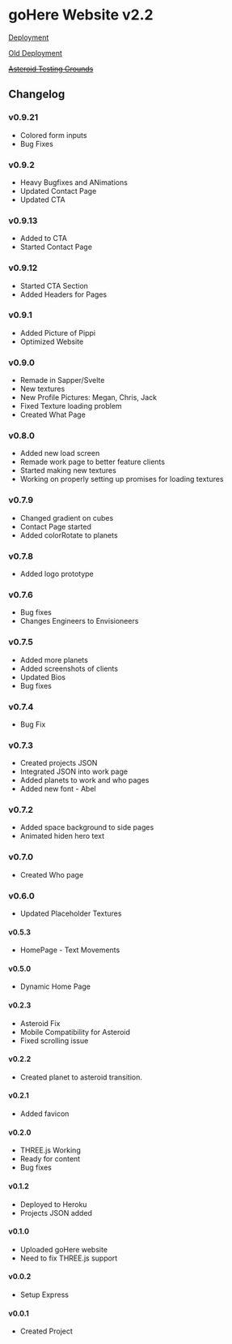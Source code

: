 # goHere Website v2.2
[Deployment](https://gh-gh.herokuapp.com/)

[Old Deployment](https://gohere-test.herokuapp.com/)

~~[Asteroid Testing Grounds](https://gohere-test.herokuapp.com/testgrounds.html)~~



## Changelog
### v0.9.21
* Colored form inputs
* Bug Fixes
### v0.9.2
* Heavy Bugfixes and ANimations
* Updated Contact Page
* Updated CTA
### v0.9.13
* Added to CTA
* Started Contact Page
### v0.9.12
* Started CTA Section
* Added Headers for Pages
### v0.9.1
* Added Picture of Pippi
* Optimized Website
### v0.9.0
* Remade in Sapper/Svelte
* New textures
* New Profile Pictures: Megan, Chris, Jack
* Fixed Texture loading problem
* Created What Page
### v0.8.0
* Added new load screen
* Remade work page to better feature clients
* Started making new textures
* Working on properly setting up promises for loading textures
### v0.7.9
* Changed gradient on cubes
* Contact Page started
* Added colorRotate to planets
### v0.7.8
* Added logo prototype
### v0.7.6
* Bug fixes
* Changes Engineers to Envisioneers
### v0.7.5
* Added more planets
* Added screenshots of clients
* Updated Bios
* Bug fixes
### v0.7.4
* Bug Fix
### v0.7.3
* Created projects JSON
* Integrated JSON into work page
* Added planets to work and who pages
* Added new font - Abel
### v0.7.2
* Added space background to side pages
* Animated hiden hero text
### v0.7.0
* Created Who page
### v0.6.0
* Updated Placeholder Textures
#### v0.5.3
* HomePage - Text Movements
#### v0.5.0
* Dynamic Home Page
#### v0.2.3
* Asteroid Fix
* Mobile Compatibility for Asteroid
* Fixed scrolling issue
#### v0.2.2
* Created planet to asteroid transition.
#### v0.2.1
* Added favicon
#### v0.2.0
* THREE.js Working 
* Ready for content
* Bug fixes
#### v0.1.2
* Deployed to Heroku
* Projects JSON added
#### v0.1.0
* Uploaded goHere website
* Need to fix THREE.js support
#### v0.0.2 
* Setup Express
#### v0.0.1 
* Created Project

